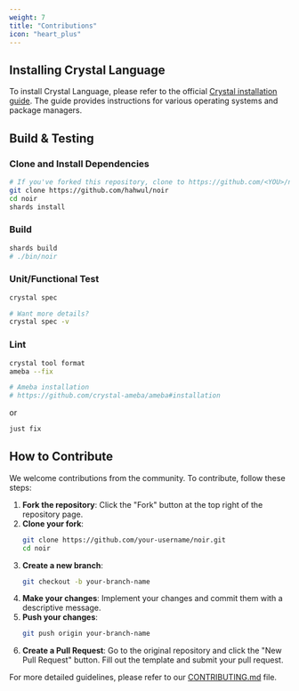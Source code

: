 ```yaml
---
weight: 7
title: "Contributions"
icon: "heart_plus"
---
```


## Installing Crystal Language

To install Crystal Language, please refer to the official [Crystal installation guide](https://crystal-lang.org/install/). The guide provides instructions for various operating systems and package managers.

## Build & Testing

### Clone and Install Dependencies

```sh
# If you've forked this repository, clone to https://github.com/<YOU>/noir
git clone https://github.com/hahwul/noir
cd noir
shards install
```

### Build

```sh
shards build
# ./bin/noir
```

### Unit/Functional Test

```sh
crystal spec

# Want more details?
crystal spec -v
```

### Lint

```sh
crystal tool format
ameba --fix

# Ameba installation
# https://github.com/crystal-ameba/ameba#installation
```

or

```sh
just fix
```

## How to Contribute

We welcome contributions from the community. To contribute, follow these steps:

1. **Fork the repository**: Click the "Fork" button at the top right of the repository page.
2. **Clone your fork**:
   ```sh
   git clone https://github.com/your-username/noir.git
   cd noir
   ```
3. **Create a new branch**:
   ```sh
   git checkout -b your-branch-name
   ```
4. **Make your changes**: Implement your changes and commit them with a descriptive message.
5. **Push your changes**:
   ```sh
   git push origin your-branch-name
   ```
6. **Create a Pull Request**: Go to the original repository and click the "New Pull Request" button. Fill out the template and submit your pull request.

For more detailed guidelines, please refer to our [CONTRIBUTING.md](https://github.com/owasp-noir/noir/blob/main/CONTRIBUTING.md) file.
